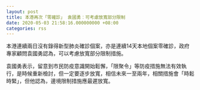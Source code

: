 ```yaml
---
layout: post
title: 本港再次「零確診」 袁國勇︰可考慮放寬部分限制
date: 2020-05-03 21:58:16.000000000 +08:00
categories: rss
---
```


本港連續兩日沒有錄得新型肺炎確診個案，亦是連續14天本地個案零確診，政府專家顧問袁國勇認為，可以考慮放寬部分限制措施。

袁國勇表示，留意到市民防疫意識開始鬆懈，「限聚令」等防疫措施無法有效執行，是時候重新檢討，但一定要逐步放寬，相信未來一至兩年，相關措施會「時鬆時緊」，但他認為，邊境限制措施應最遲放寬。
